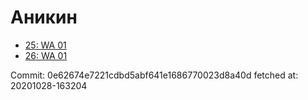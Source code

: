 # Аникин
- [25: WA 01](25.md)
- [26: WA 01](26.md)

Commit: 0e62674e7221cdbd5abf641e1686770023d8a40d
 fetched at: 20201028-163204
